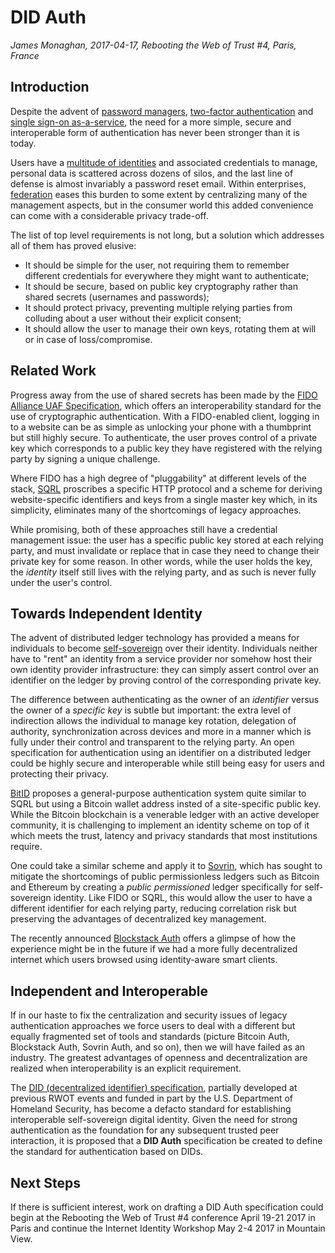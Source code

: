 # DID Auth

*James Monaghan, 2017-04-17, Rebooting the Web of Trust #4, Paris, France*

## Introduction

Despite the advent of [password managers](https://www.lastpass.com/), [two-factor authentication](https://www.turnon2fa.com/) and [single sign-on as-a-service](https://auth0.com/), the need for a more simple, secure and interoperable form of authentication has never been stronger than it is today.

Users have a [multitude of identities](https://blog.dashlane.com/infographic-online-overload-its-worse-than-you-thought/) and associated credentials to manage, personal data is scattered across dozens of silos, and the last line of defense is almost invariably a password reset email. Within enterprises, [federation](http://openid.net/connect/) eases this burden to some extent by centralizing many of the management aspects, but in the consumer world this added convenience can come with a considerable privacy trade-off.

The list of top level requirements is not long, but a solution which addresses all of them has proved elusive:
* It should be simple for the user, not requiring them to remember different credentials for everywhere they might want to authenticate;
* It should be secure, based on public key cryptography rather than shared secrets (usernames and passwords);
* It should protect privacy, preventing multiple relying parties from colluding about a user without their explicit consent;
* It should allow the user to manage their own keys, rotating them at will or in case of loss/compromise.

## Related Work

Progress away from the use of shared secrets has been made by the [FIDO Alliance UAF Specification](https://fidoalliance.org/specifications/overview/), which offers an interoperability standard for the use of cryptographic authentication. With a FIDO-enabled client, logging in to a website can be as simple as unlocking your phone with a thumbprint but still highly secure. To authenticate, the user proves control of a private key which corresponds to a public key they have registered with the relying party by signing a unique challenge.

Where FIDO has a high degree of "pluggability" at different levels of the stack, [SQRL](https://www.grc.com/sqrl/sqrl.htm) proscribes a specific HTTP protocol and a scheme for deriving website-specific identifiers and keys from a single master key which, in its simplicity, eliminates many of the shortcomings of legacy approaches.

While promising, both of these approaches still have a credential management issue: the user has a specific public key stored at each relying party, and must invalidate or replace that in case they need to change their private key for some reason. In other words, while the user holds the key, the _identity_ itself still lives with the relying party, and as such is never fully under the user's control.

## Towards Independent Identity

The advent of distributed ledger technology has provided a means for individuals to become [self-sovereign](http://www.lifewithalacrity.com/2016/04/the-path-to-self-soverereign-identity.html) over their identity. Individuals neither have to "rent" an identity from a service provider nor somehow host their own identity provider infrastructure: they can simply assert control over an identifier on the ledger by proving control of the corresponding private key.

The difference between authenticating as the owner of an _identifier_ versus the owner of a _specific key_ is subtle but important: the extra level of indirection allows the individual to manage key rotation, delegation of authority, synchronization across devices and more in a manner which is fully under their control and transparent to the relying party. An open specification for authentication using an identifier on a distributed ledger could be highly secure and interoperable while still being easy for users and protecting their privacy.

[BitID](https://github.com/bitid/bitid/blob/master/BIP_draft.md) proposes a general-purpose authentication system quite similar to SQRL but using a Bitcoin wallet address insted of a site-specific public key. While the Bitcoin blockchain is a venerable ledger with an active developer community, it is challenging to implement an identity scheme on top of it which meets the trust, latency and privacy standards that most institutions require.

One could take a similar scheme and apply it to [Sovrin](https://www.sovrin.org/The%20Technical%20Foundations%20of%20Sovrin.pdf), which has sought to mitigate the shortcomings of public permissionless ledgers such as Bitcoin and Ethereum by creating a _public permissioned_ ledger specifically for self-sovereign identity. Like FIDO or SQRL, this would allow the user to have a different identifier for each relying party, reducing correlation risk but preserving the advantages of decentralized key management.

The recently announced [Blockstack Auth](https://blockstack.org/blog/serverless-sign-in-with-blockstack-auth) offers a glimpse of how the experience might be in the future if we had a more fully decentralized internet which users browsed using identity-aware smart clients.

## Independent and Interoperable

If in our haste to fix the centralization and security issues of legacy authentication approaches we force users to deal with a different but equally fragmented set of tools and standards (picture Bitcoin Auth, Blockstack Auth, Sovrin Auth, and so on), then we will have failed as an industry. The greatest advantages of openness and decentralization are realized when interoperability is an explicit requirement.

The [DID (decentralized identifier) specification](https://github.com/WebOfTrustInfo/rebooting-the-web-of-trust-fall2016/blob/master/final-documents/did-implementer-draft-10.pdf), partially developed at previous RWOT events and funded in part by the U.S. Department of Homeland Security, has become a defacto standard for establishing interoperable self-sovereign digital identity. Given the need for strong authentication as the foundation for any subsequent trusted peer interaction, it is proposed that a **DID Auth** specification be created to define the standard for authentication based on DIDs.

## Next Steps

If there is sufficient interest, work on drafting a DID Auth specification could begin at the Rebooting the Web of Trust #4 conference April 19-21 2017 in Paris and continue the Internet Identity Workshop May 2-4 2017 in Mountain View.
